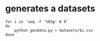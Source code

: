 # generates a datasets
``` shell
for i in `seq -f '%03g' 0 9`
do
    python gendata.py > datasets/$i.csv
done
```